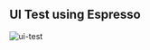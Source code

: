 ## UI Test using Espresso

![ui-test](https://user-images.githubusercontent.com/27923352/181019359-228c86ce-42ad-44f6-a729-0aa47c04fe79.gif)
